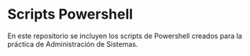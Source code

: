 # Scripts Powershell
En este repositorio se incluyen los scripts de Powershell creados para la práctica de Administración de Sistemas.
